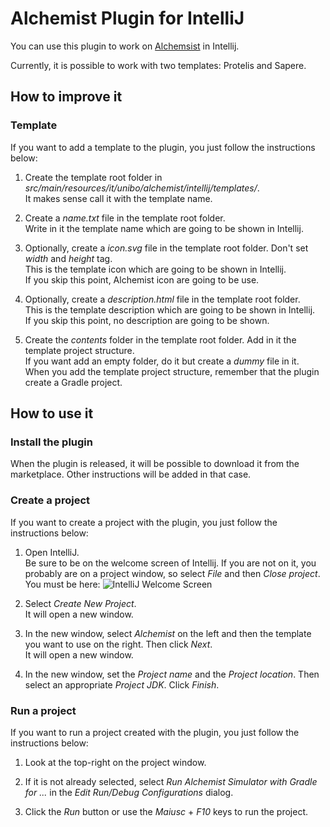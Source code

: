 Alchemist Plugin for IntelliJ
=============================

You can use this plugin to work on [Alchemsist](https://github.com/AlchemistSimulator/Alchemist) in Intellij.

Currently, it is possible to work with two templates: Protelis and Sapere.

How to improve it
-----------------

### Template

If you want to add a template to the plugin, you just follow the instructions below:

1. Create the template root folder in _src/main/resources/it/unibo/alchemist/intellij/templates/_.  
It makes sense call it with the template name.

2. Create a _name.txt_ file in the template root folder.  
Write in it the template name which are going to be shown in Intellij.

3. Optionally, create a _icon.svg_ file in the template root folder. Don't set _width_ and _height_ tag.  
This is the template icon which are going to be shown in Intellij.  
If you skip this point, Alchemist icon are going to be use.

4. Optionally, create a _description.html_ file in the template root folder.  
This is the template description which are going to be shown in Intellij.  
If you skip this point, no description are going to be shown.

5. Create the _contents_ folder in the template root folder. Add in it the template project structure.  
If you want add an empty folder, do it but create a _dummy_ file in it.  
When you add the template project structure, remember that the plugin create a Gradle project.

How to use it
-------------

### Install the plugin

When the plugin is released, it will be possible to download it from the marketplace. Other instructions will be added in that case.

### Create a project

If you want to create a project with the plugin, you just follow the instructions below:

1. Open IntelliJ.  
Be sure to be on the welcome screen of Intellij. If you are not on it, you probably are on a project window, so select _File_ and then _Close project_.    
You must be here: ![IntelliJ Welcome Screen](https://www.jetbrains.com/help/img/idea/2018.2/ideaWelcomeScreen.png)

2. Select _Create New Project_.  
It will open a new window.

3. In the new window, select _Alchemist_ on the left and then the template you want to use on the right. Then click _Next_.  
It will open a new window.

4. In the new window, set the _Project name_ and the _Project location_. Then select an appropriate _Project JDK_. Click _Finish_.

### Run a project

If you want to run a project created with the plugin, you just follow the instructions below:

1. Look at the top-right on the project window.
 
2. If it is not already selected, select _Run Alchemist Simulator with Gradle for ..._ in the _Edit Run/Debug Configurations_ dialog.

3. Click the _Run_ button or use the _Maiusc_ + _F10_ keys to run the project.